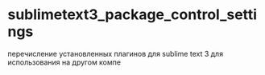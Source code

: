 # sublimetext3_package_control_settings
перечисление установленных плагинов для sublime text 3 для использования на другом компе

